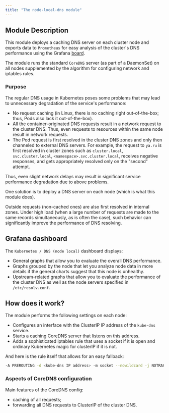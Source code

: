 ```yaml
---
title: "The node-local-dns module"
---
```


## Module Description

This module deploys a caching DNS server on each cluster node and exports data to `Prometheus` for easy analysis of the cluster's DNS performance using the Grafana [board](#grafana-dashboard).

The module runs the standard `CoreDNS` server (as part of a DaemonSet) on all nodes supplemented by the algorithm for configuring network and iptables rules.

### Purpose

The regular DNS usage in Kubernetes poses some problems that may lead to unnecessary degradation of the service's performance:
- No request caching (in Linux, there is no caching right out-of-the-box; thus, Pods also lack it out-of-the-box).
- All the container-originated DNS requests result in a network request to the cluster DNS. Thus, even requests to resources within the same node result in network requests.
- The Pod request is first resolved in the cluster DNS zones and only then channeled to external DNS servers. For example, the request to `ya.ru` is first resolved in cluster zones such as `cluster.local`, `svc.cluster.local`, `<namespace>.svc.cluster.local`, receives negative responses, and gets appropriately resolved only on the "second" attempt.

Thus, even slight network delays may result in significant service performance degradation due to above problems.

One solution is to deploy a DNS server on each node (which is what this module does).

Outside requests (non-cached ones) are also first resolved in internal zones. Under high load (when a large number of requests are made to the same records simultaneously, as is often the case), such behavior can significantly improve the performance of DNS resolving.

## Grafana dashboard

The `Kubernetes / DNS (node local)` dashboard displays:
- General graphs that allow you to evaluate the overall DNS performance.
- Graphs grouped by the node that let you analyze node data in more details if the general charts suggest that this node is unhealthy.
- Upstream-related graphs that allow you to evaluate the performance of the cluster DNS as well as the node servers specified in `/etc/resolv.conf`.

## How does it work?

The module performs the following settings on each node:
- Configures an interface with the ClusterIP IP address of the `kube-dns` service.
- Starts a caching CoreDNS server that listens on this address.
- Adds a sophisticated iptables rule that uses a socket if it is open and ordinary Kubernetes magic for clusterIP if it is not.

And here is the rule itself that allows for an easy fallback:
```bash
-A PREROUTING -d <kube-dns IP address> -m socket --nowildcard -j NOTRACK
```

### Aspects of CoreDNS configuration

Main features of the CoreDNS config:
- caching of all requests;
- forwarding all DNS requests to ClusterIP of the cluster DNS.
